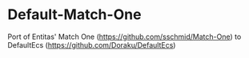 # Default-Match-One

Port of Entitas' Match One (https://github.com/sschmid/Match-One) to DefaultEcs (https://github.com/Doraku/DefaultEcs)

